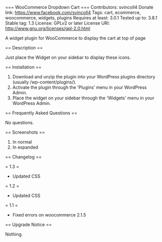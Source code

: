=== WooCommerce Dropdown Cart ===
Contributors: svincoll4
Donate link: https://www.facebook.com/svincoll4
Tags: cart, ecommerce, woocommerce, widgets, plugins
Requires at least: 3.0.1
Tested up to: 3.8.1
Stable tag: 1.3
License: GPLv2 or later
License URI: http://www.gnu.org/licenses/gpl-2.0.html

A widget plugin for WooCommerce to display the cart at top of page

== Description ==

Just place the Widget on your sidebar to display these icons.

== Installation ==

1. Download and unzip the plugin into your WordPress plugins directory (usually /wp-content/plugins/).
2. Activate the plugin through the 'Plugins' menu in your WordPress Admin.
3. Place the widget on your sidebar through the 'Widgets' menu in your WordPress Admin.


== Frequently Asked Questions ==

No questions.

== Screenshots ==

1. In normal
2. In expanded

== Changelog ==

= 1.3 =
* Updated CSS

= 1.2 =
* Updated CSS

= 1.1 = 
* Fixed errors on woocommerce 2.1.5

== Upgrade Notice ==

Nothing.
